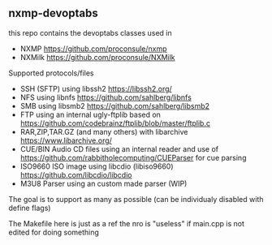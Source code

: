 ## nxmp-devoptabs

this repo contains the devoptabs classes used in 
- NXMP https://github.com/proconsule/nxmp 
- NXMilk https://github.com/proconsule/NXMilk


Supported protocols/files

- SSH (SFTP) using libssh2 https://libssh2.org/
- NFS using libnfs https://github.com/sahlberg/libnfs
- SMB using libsmb2 https://github.com/sahlberg/libsmb2
- FTP using an internal ugly-ftplib based on https://github.com/codebrainz/ftplib/blob/master/ftplib.c
- RAR,ZIP,TAR.GZ (and many others) with libarchive https://www.libarchive.org/
- CUE/BIN Audio CD files using an internal reader and use of https://github.com/rabbitholecomputing/CUEParser for cue parsing
- ISO9660 ISO image using libcdio (libiso9660) https://github.com/libcdio/libcdio
- M3U8 Parser using an custom made parser (WIP)

The goal is to support as many as possible (can  be individualy disabled with define flags)


The Makefile here is just as a ref the nro is "useless" if main.cpp is not edited for doing something


